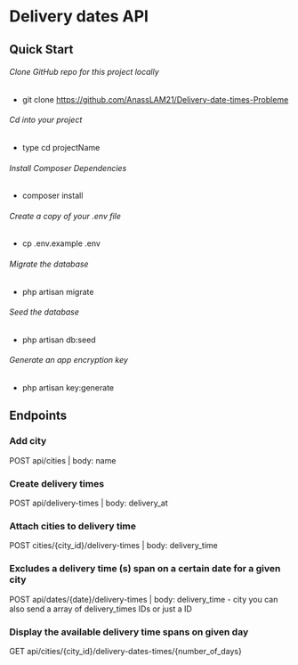 # Delivery dates API

## Quick Start

###### Clone GitHub repo for this project locally
- git clone https://github.com/AnassLAM21/Delivery-date-times-Probleme

###### Cd into your project
- type cd projectName

###### Install Composer Dependencies
- composer install

###### Create a copy of your .env file
- cp .env.example .env

###### Migrate the database
- php artisan migrate

###### Seed the database
- php artisan db:seed

###### Generate an app encryption key
- php artisan key:generate

## Endpoints

### Add city
POST api/cities | body: name 

### Create delivery times
POST api/delivery-times | body: delivery_at

### Attach cities to delivery time
POST cities/{city_id}/delivery-times | body: delivery_time

### Excludes a delivery time (s) span on a certain date for a given city
POST api/dates/{date}/delivery-times | body: delivery_time - city
you can also send a array of delivery_times IDs or just a ID 

### Display the available delivery time spans on given day
GET api/cities/{city_id}/delivery-dates-times/{number_of_days} 


